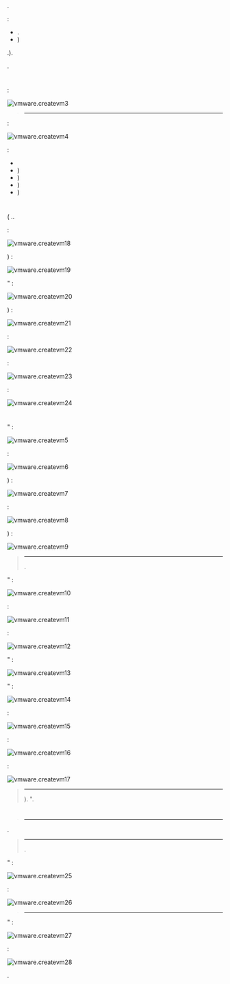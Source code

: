 # 

.

 :

-   .
-   )

.).

.

# 

 :

![vmware.createvm3](images/vmware.createvm3.PNG)

> ****
>
>  [](https://doc.jeedom.com/en_US/howtoadvance/vmware.trucs_et_astuces)

 :

![vmware.createvm4](images/vmware.createvm4.PNG)

 :

-   
-   )
-   )
-   )
-   )

# 

 ([](http://cdimage.debian.org/debian-cd/10.4.0/amd64/iso-cd/debian-10.4.0-amd64-netinst.iso) ..

 :

![vmware.createvm18](images/vmware.createvm18.PNG)

) :

![vmware.createvm19](images/vmware.createvm19.PNG)

" :

![vmware.createvm20](images/vmware.createvm20.PNG)

) :

![vmware.createvm21](images/vmware.createvm21.PNG)

 :

![vmware.createvm22](images/vmware.createvm22.PNG)

 :

![vmware.createvm23](images/vmware.createvm23.PNG)

 :

![vmware.createvm24](images/vmware.createvm24.PNG)

# 

" :

![vmware.createvm5](images/vmware.createvm5.PNG)

 :

![vmware.createvm6](images/vmware.createvm6.PNG)

) :

![vmware.createvm7](images/vmware.createvm7.PNG)

 :

![vmware.createvm8](images/vmware.createvm8.PNG)

) :

![vmware.createvm9](images/vmware.createvm9.PNG)

> ****
>
> .

" :

![vmware.createvm10](images/vmware.createvm10.PNG)

 :

![vmware.createvm11](images/vmware.createvm11.PNG)

 :

![vmware.createvm12](images/vmware.createvm12.PNG)

" :

![vmware.createvm13](images/vmware.createvm13.PNG)

" :

![vmware.createvm14](images/vmware.createvm14.PNG)

 :

![vmware.createvm15](images/vmware.createvm15.PNG)

 :

![vmware.createvm16](images/vmware.createvm16.PNG)

 :

![vmware.createvm17](images/vmware.createvm17.PNG)

> ****
>
> ). ".

 [](https://doc.jeedom.com/en_US/howtoadvance/debian.installation)

# 

> ****
>
>  [](https://doc.jeedom.com/en_US/howto/doc-howto-vmware.trucs_et_astuces.html)

.

> ****
>
>  [](https://doc.jeedom.com/en_US/howtoadvance/gsm.huawei_mode_modem) .

" :

![vmware.createvm25](images/vmware.createvm25.PNG)

 :

![vmware.createvm26](images/vmware.createvm26.PNG)

> ****
>
> 

" :

![vmware.createvm27](images/vmware.createvm27.PNG)

 :

![vmware.createvm28](images/vmware.createvm28.PNG)

.
